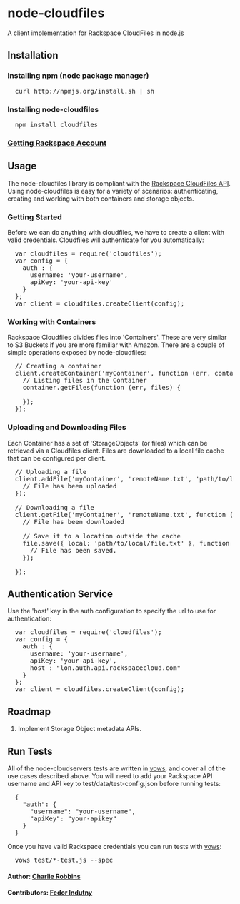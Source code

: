 # node-cloudfiles

A client implementation for Rackspace CloudFiles in node.js

## Installation

### Installing npm (node package manager)
<pre>
  curl http://npmjs.org/install.sh | sh
</pre>

### Installing node-cloudfiles
<pre>
  npm install cloudfiles
</pre>

### [Getting Rackspace Account][4]

## Usage

The node-cloudfiles library is compliant with the [Rackspace CloudFiles API][0]. Using node-cloudfiles is easy for a variety of scenarios: authenticating, creating and working with both containers and storage objects.

### Getting Started
Before we can do anything with cloudfiles, we have to create a client with valid credentials. Cloudfiles will authenticate for you automatically: 
<pre>
  var cloudfiles = require('cloudfiles');
  var config = {
    auth : {
      username: 'your-username',
      apiKey: 'your-api-key'
    }
  };
  var client = cloudfiles.createClient(config);
</pre>

### Working with Containers
Rackspace Cloudfiles divides files into 'Containers'. These are very similar to S3 Buckets if you are more familiar with Amazon. There are a couple of simple operations exposed by node-cloudfiles:

<pre>
  // Creating a container
  client.createContainer('myContainer', function (err, container) {
    // Listing files in the Container 
    container.getFiles(function (err, files) {
      
    });
  });
</pre>

### Uploading and Downloading Files
Each Container has a set of 'StorageObjects' (or files) which can be retrieved via a Cloudfiles client. Files are downloaded to a local file cache that can be configured per client.

<pre>
  // Uploading a file
  client.addFile('myContainer', 'remoteName.txt', 'path/to/local/file.txt', function (err, uploaded) {
    // File has been uploaded
  });
  
  // Downloading a file
  client.getFile('myContainer', 'remoteName.txt', function (err, file) {
    // File has been downloaded
    
    // Save it to a location outside the cache
    file.save({ local: 'path/to/local/file.txt' }, function (err, filename) {
      // File has been saved.
    });
    
  });
</pre>

## Authentication Service

Use the 'host' key in the auth configuration to specify the url to use for authentication:

<pre>
  var cloudfiles = require('cloudfiles');
  var config = {
    auth : {
      username: 'your-username',
      apiKey: 'your-api-key',
      host : "lon.auth.api.rackspacecloud.com"
    }
  };
  var client = cloudfiles.createClient(config);
</pre>

## Roadmap

1. Implement Storage Object metadata APIs.  

## Run Tests
All of the node-cloudservers tests are written in [vows][2], and cover all of the use cases described above. You will need to add your Rackspace API username and API key to test/data/test-config.json before running tests:
<pre>
  {
    "auth": {
      "username": "your-username",
      "apiKey": "your-apikey"
    }
  }
</pre>

Once you have valid Rackspace credentials you can run tests with [vows][2]:
<pre>
  vows test/*-test.js --spec
</pre>

#### Author: [Charlie Robbins](http://www.charlierobbins.com)
#### Contributors: [Fedor Indutny](http://github.com/donnerjack13589)

[0]: http://docs.rackspacecloud.com/files/api/cf-devguide-latest.pdf
[1]: http://nodejitsu.com
[2]: http://vowsjs.org
[3]: http://blog.nodejitsu.com/nodejs-cloud-server-in-three-minutes
[4]: http://www.rackspacecloud.com/1469-0-3-13.html
